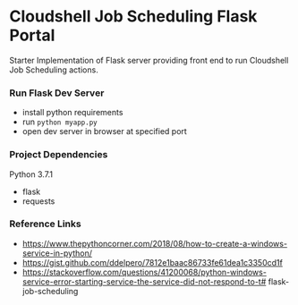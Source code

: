 # Cloudshell Job Scheduling Flask Portal
Starter Implementation of Flask server providing front end to run Cloudshell Job Scheduling actions.


### Run Flask Dev Server
- install python requirements
- run `python myapp.py`
- open dev server in browser at specified port

### Project Dependencies
Python 3.7.1
- flask
- requests

### Reference Links
- https://www.thepythoncorner.com/2018/08/how-to-create-a-windows-service-in-python/
- https://gist.github.com/ddelpero/7812e1baac86733fe61dea1c3350cd1f
- https://stackoverflow.com/questions/41200068/python-windows-service-error-starting-service-the-service-did-not-respond-to-t#   f l a s k - j o b - s c h e d u l i n g  
 
